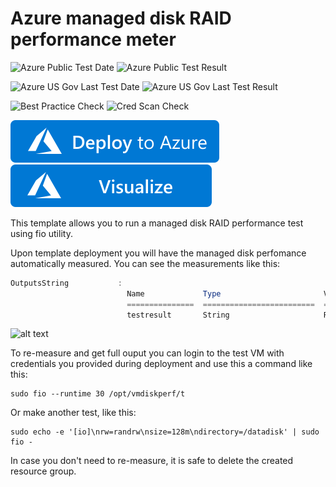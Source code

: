 # Azure managed disk RAID performance meter

![Azure Public Test Date](https://azurequickstartsservice.blob.core.windows.net/badges/managed-disk-raid-performance-meter/PublicLastTestDate.svg)
![Azure Public Test Result](https://azurequickstartsservice.blob.core.windows.net/badges/managed-disk-raid-performance-meter/PublicDeployment.svg)

![Azure US Gov Last Test Date](https://azurequickstartsservice.blob.core.windows.net/badges/managed-disk-raid-performance-meter/FairfaxLastTestDate.svg)
![Azure US Gov Last Test Result](https://azurequickstartsservice.blob.core.windows.net/badges/managed-disk-raid-performance-meter/FairfaxDeployment.svg)

![Best Practice Check](https://azurequickstartsservice.blob.core.windows.net/badges/managed-disk-raid-performance-meter/BestPracticeResult.svg)
![Cred Scan Check](https://azurequickstartsservice.blob.core.windows.net/badges/managed-disk-raid-performance-meter/CredScanResult.svg)

[![Deploy To Azure](https://raw.githubusercontent.com/Azure/azure-quickstart-templates/master/1-CONTRIBUTION-GUIDE/images/deploytoazure.svg?sanitize=true)](https://portal.azure.com/#create/Microsoft.Template/uri/https%3A%2F%2Fraw.githubusercontent.com%2FAzure%2Fazure-quickstart-templates%2Fmaster%2Fmanaged-disk-raid-performance-meter%2Fazuredeploy.json)
[![Visualize](https://raw.githubusercontent.com/Azure/azure-quickstart-templates/master/1-CONTRIBUTION-GUIDE/images/visualizebutton.svg?sanitize=true)](http://armviz.io/#/?load=https%3A%2F%2Fraw.githubusercontent.com%2FAzure%2Fazure-quickstart-templates%2Fmaster%2Fmanaged-disk-raid-performance-meter%2Fazuredeploy.json)

This template allows you to run a managed disk RAID performance test using fio
utility.

Upon template deployment you will have the managed disk perfomance automatically
measured. You can see the measurements like this:

```powershell
OutputsString           :
                          Name             Type                       Value
                          ===============  =========================  ==========
                          testresult       String                     READ: io=2051.2MB, aggrb=78853KB/s, minb=19713KB/s, maxb=20024KB/s, mint=26222msec, maxt=26636msec; WRITE: io=2044.9MB, aggrb=78613KB/s, minb=19653KB/s, maxb=19963KB/s, mint=26222msec, maxt=26636msec;
```

![alt text](images/diskperformance.png "Disk performance measurement output")

To re-measure and get full ouput you can login to the test VM with credentials
you provided during deployment and use this a command like this:

```shell
sudo fio --runtime 30 /opt/vmdiskperf/t
```

Or make another test, like this:

```shell
sudo echo -e '[io]\nrw=randrw\nsize=128m\ndirectory=/datadisk' | sudo fio -

```

In case you don't need to re-measure, it is safe to delete the created resource
group.
